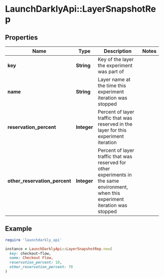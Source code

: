 # LaunchDarklyApi::LayerSnapshotRep

## Properties

| Name | Type | Description | Notes |
| ---- | ---- | ----------- | ----- |
| **key** | **String** | Key of the layer the experiment was part of |  |
| **name** | **String** | Layer name at the time this experiment iteration was stopped |  |
| **reservation_percent** | **Integer** | Percent of layer traffic that was reserved in the layer for this experiment iteration |  |
| **other_reservation_percent** | **Integer** | Percent of layer traffic that was reserved for other experiments in the same environment, when this experiment iteration was stopped |  |

## Example

```ruby
require 'launchdarkly_api'

instance = LaunchDarklyApi::LayerSnapshotRep.new(
  key: checkout-flow,
  name: Checkout Flow,
  reservation_percent: 10,
  other_reservation_percent: 70
)
```

